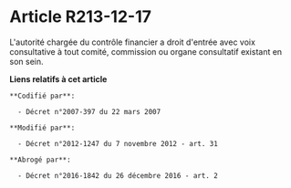 # Article R213-12-17

L'autorité chargée du contrôle financier a droit d'entrée avec voix consultative à tout comité, commission ou organe
consultatif existant en son sein.

**Liens relatifs à cet article**

	**Codifié par**:

	  - Décret n°2007-397 du 22 mars 2007

	**Modifié par**:

	  - Décret n°2012-1247 du 7 novembre 2012 - art. 31

	**Abrogé par**:

	  - Décret n°2016-1842 du 26 décembre 2016 - art. 2
